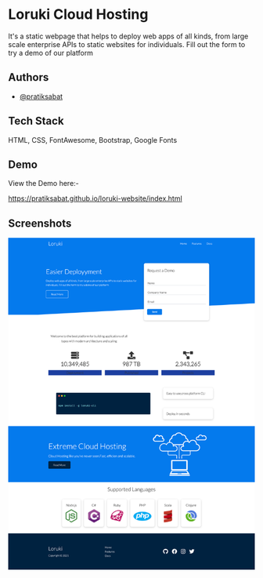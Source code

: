 
# Loruki Cloud Hosting

It's a static webpage that helps to deploy web apps of all kinds, from large scale enterprise APIs to static websites for individuals. Fill out the form to try a demo of our platform
## Authors

- [@pratiksabat](https://github.com/pratiksabat)

## Tech Stack

HTML, CSS, FontAwesome, Bootstrap, Google Fonts

## Demo
View the Demo here:-

https://pratiksabat.github.io/loruki-website/index.html


## Screenshots

![App Screenshot](https://github.com/pratiksabat/loruki-website/blob/master/images/loruki_ss.png)



